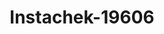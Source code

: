 ---
f_zip-code: 77901
f_state-code: TX
title: Instachek-19606
f_phone: 361-575-8004
f_city-only: Victoria
f_address: 2911 North Azalea Street Victoria
f_location-unique-id: '19606'
slug: instachek-19606
updated-on: '2024-05-30T13:46:58.046Z'
created-on: '2024-05-30T13:36:59.803Z'
published-on: '2024-05-30T13:54:32.469Z'
f_city-state: cms/city/victoria-tx.md
f_company: cms/company/instachek.md
f_state: cms/state/texas.md
layout: '[payday-loan].html'
tags: payday-loan
---